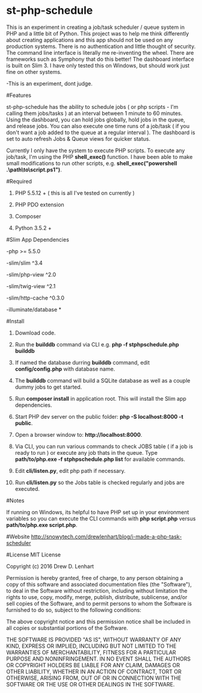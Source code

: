 st-php-schedule
===============

This is an experiment in creating a job/task scheduler / queue system in PHP and a little bit of Python.  This project was to help me think differently about creating applications and this app should not be used on any production systems.  There is no authentication and little thought of security.  The command line interface is literally me re-inventing the wheel.  There are frameworks such as Symphony that do this better!  The dashboard interface is built on Slim 3.  I have only tested this on Windows, but should work just fine on other systems.

-This is an experiment, dont judge.

#Features

st-php-schedule has the ability to schedule jobs ( or php scripts - I'm calling them jobs/tasks ) at an interval between 1 minute to 60 minutes.  Using the dashboard, you can hold jobs globally, hold jobs in the queue, and release jobs.  You can also execute one time runs of a job/task ( if you don't want a job added to the queue at a regular interval ).  The dashboard is set to auto refresh Jobs & Queue views for quicker status.

Currently I only have the system to execute PHP scripts.  To execute any job/task, I'm using the PHP **shell_exec()** function.  I have been able to make small modifications to run other scripts, e.g. **shell_exec("powershell .\path\to\script.ps1")**.

#Required

1.  PHP 5.5.12 + ( this is all I've tested on currently )

2.  PHP PDO extension

3.  Composer

4.  Python 3.5.2 +

#Slim App Dependencies

-php >= 5.5.0

-slim/slim ^3.4

-slim/php-view ^2.0

-slim/twig-view ^2.1

-slim/http-cache ^0.3.0

-illuminate/database *

#Install

1.  Download code.

2.  Run the **builddb** command via CLI e.g. **php -f stphpschedule.php builddb**

3.  If named the database durring **builddb** command, edit **config/config.php** with database name.

4.  The **builddb** command will build a SQLite database as well as a couple dummy jobs to get started.

5.  Run **composer install** in application root.  This will install the Slim app dependencies.

6.  Start PHP dev server on the public folder:  **php -S localhost:8000 -t public**.

7.  Open a browser window to:  **http://localhost:8000**.

8.  Via CLI, you can run various commands to check JOBS table ( if a job is ready to run ) or execute any job thats in the queue.  Type **path/to/php.exe -f stphpschedule.php list** for available commands.

9.  Edit **cli/listen.py**, edit php path if necessary.

10.  Run **cli/listen.py** so the Jobs table is checked regularly and jobs are executed.

#Notes

If running on Windows, its helpful to have PHP set up in your environment variables so you can execute the CLI commands with **php script.php** versus **path/to/php.exe script.php**.


#Website
http://snowytech.com/drewlenhart/blog/i-made-a-php-task-scheduler

#License
MIT License

Copyright (c) 2016 Drew D. Lenhart

Permission is hereby granted, free of charge, to any person obtaining a copy
of this software and associated documentation files (the "Software"), to deal
in the Software without restriction, including without limitation the rights
to use, copy, modify, merge, publish, distribute, sublicense, and/or sell
copies of the Software, and to permit persons to whom the Software is
furnished to do so, subject to the following conditions:

The above copyright notice and this permission notice shall be included in all
copies or substantial portions of the Software.

THE SOFTWARE IS PROVIDED "AS IS", WITHOUT WARRANTY OF ANY KIND, EXPRESS OR
IMPLIED, INCLUDING BUT NOT LIMITED TO THE WARRANTIES OF MERCHANTABILITY,
FITNESS FOR A PARTICULAR PURPOSE AND NONINFRINGEMENT. IN NO EVENT SHALL THE
AUTHORS OR COPYRIGHT HOLDERS BE LIABLE FOR ANY CLAIM, DAMAGES OR OTHER
LIABILITY, WHETHER IN AN ACTION OF CONTRACT, TORT OR OTHERWISE, ARISING FROM,
OUT OF OR IN CONNECTION WITH THE SOFTWARE OR THE USE OR OTHER DEALINGS IN THE
SOFTWARE.